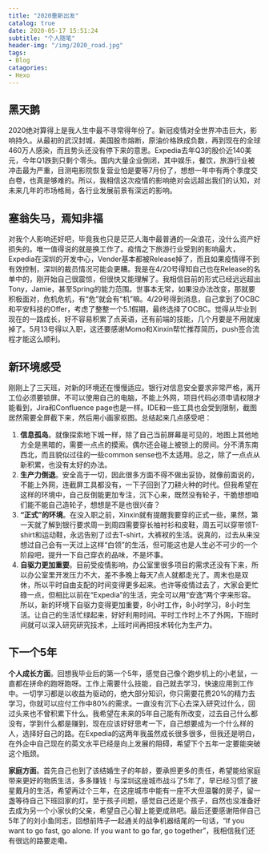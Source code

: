 ```yaml
---
title: "2020重新出发"
catalog: true
date: 2020-05-17 15:51:24
subtitle: "个人随笔"
header-img: "/img/2020_road.jpg"
tags:
- Blog
catagories:
- Hexo
---
```


## 黑天鹅
2020绝对算得上是我人生中最不寻常得年份了。新冠疫情对全世界冲击巨大，影响持久。从最初的武汉封城，美国股市熔断，原油价格跌成负数，再到现在的全球460万人感染，而且势头还没有停下来的意思。Expedia去年Q3的股价近140美元，今年Q1跌到只剩个零头。国内大量企业倒闭，其中娱乐，餐饮，旅游行业被冲击最为严重，目测电影院恢复营业怕是要等7月份了，想想一年中有两个季度交白卷，也真是够难的。所以，我相信这次疫情的影响绝对会远超出我们的认知，对未来几年的市场格局，各行业发展前景有深远的影响。

## 塞翁失马，焉知非福
对我个人影响还好吧，毕竟我也只是茫茫人海中最普通的一朵浪花，没什么资产好损失的。唯一值得说的就是换工作了。疫情之下旅游行业受到的影响最大，Expedia在深圳的开发中心，Vender基本都被Release掉了，而且如果疫情得不到有效控制，深圳的裁员情况可能会更糟。我是在4/20号得知自己也在Release的名单中的，刚开始自己很震惊，但很快又能理解了。我相信目前的形式已经远远超出Tony，Jamie，甚至Spring的能力范围。世事本无常，如果没办法改变，那就要积极面对，危机危机，有“危”就会有“机”嘛。4/29号得到消息，自己拿到了OCBC和平安科技的Offer，考虑了整整一个5.1假期，最终选择了OCBC。觉得从毕业到现在的一路成长，好不容易积累了点英语，还有前端的技能，几个月要是不用就废掉了。5月13号得以入职，这还要感谢Momo和Xinxin帮忙推荐简历，push签合流程才能这么顺利。

## 新环境感受
刚刚上了三天班，对新的环境还在慢慢适应。银行对信息安全要求非常严格，离开工位必须要锁屏。不可以使用自己的电脑，不能上外网，项目代码必须申请权限才能看到，Jira和Confluence page也是一样。IDE和一些工具也会受到限制，截图居然需要全屏截下来，然后用小画家抠图。总结起来几点感受吧：
1. **信息孤岛**。就像探索地下城一样，除了自己当前屏幕是可见的，地图上其他地方全是黑暗的，需要一点点的摸索。偶尔还会碰上被锁上的房间。分不清东南西北，而且貌似过往的一些common sense也不太适用。总之，除了一点点从新积累，也没有太好的办法。
2. **生产力倒退**。安全高于一切，因此很多方面不得不做出妥协，就像前面说的，不能上外网，连截屏工具都没有，一下子回到了刀耕火种的时代。但我希望在这样的环境中，自己反倒能更加专注，沉下心来，既然没有轮子，干脆想想咱们能不能自己造轮子，想想是不是也很兴奋？
3. **“正式”的环境**。在没入职之前，Xinxin就有提醒我要穿的正式一些，果然，第一天就了解到银行要求周一到周四需要穿长袖衬衫和皮鞋，周五可以穿带领T-shirt和运动鞋，永远告别了过去T-shirt，大裤衩的生活。说真的，过去从来没想过自己会有一天过上这样“白领”的生活，但可能这也是人生必不可少的一个阶段吧，提升一下自己穿衣的品味，不是坏事。
4. **自驱力更加重要**。目前受疫情影响，办公室里很多项目的需求还没有下来，所以办公室里开发压力不大，差不多晚上每天7点人就都走光了。周末也是双休，所以平时自由支配的时间变得更多起来。也许等疫情过去了，大家会更忙碌一点，但相比以前在“Expedia”的生活，完全可以用“安逸”两个字来形容。所以，新的环境下自驱力变得更加重要，8小时工作，8小时学习，8小时生活。让自己的生活忙绿起来，好好利用时间。平时工作时上不了外网，下班时间就可以深入研究研究技术，上班时间再把技术转化为生产力。

## 下一个5年
**个人成长方面**。回想我毕业后的第一个5年，感觉自己像个跑步机上的小老鼠，一直都在拼命的跑呀跑呀。工作上需要什么技能，自己就去学习，快速应用到工作中。一切学习都是以收益为驱动的，绝大部分知识，你只需要花费20%的精力去学习，你就可以应付工作中80%的需求。一直没有沉下心去深入研究过什么，回过头来也不曾积累下什么。我希望在未来的5年自己能有所改变，过去自己什么都没有，学到什么都是赚到，现在应该好好思考一下，自己想要成为一个什么样的人，选择好自己的路。在Expedia的这两年我虽然成长很多很多，但我还是明白，在外企中自己现在的英文水平已经是向上发展的阻碍，希望下个五年一定要能突破这个瓶颈。

**家庭方面**。首先自己也到了该结婚生子的年龄，要承担更多的责任，希望能给家庭带来更好的物质生活，多多赚钱！与深圳这座城市战斗了5年了，早已经习惯了披星戴月的生活，希望再过个三年，在这座城市中能有一座不大但温馨的房子，留一盏等待自己下班回家的灯。至于孩子问题，感觉自己还是个孩子，自然也没准备好去成为另一个小家伙的父亲，希望自己心智上能更成熟吧。最后还要感谢陪伴自己5年了的刘小鱼同志，回想前阵子一起通关的战争机器结尾的一句话，“If you want to go fast, go alone. If you want to go far, go together”，我相信我们还有很远的路要走嘞。